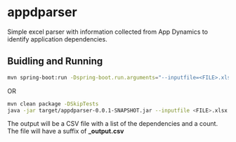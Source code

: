 # appdparser

Simple excel parser with information collected from App Dynamics to identify application dependencies.

## Buidling and Running

```bash
mvn spring-boot:run -Dspring-boot.run.arguments="--inputfile=<FILE>.xlsx"
```

OR

```bash
mvn clean package -DSkipTests
java -jar target/appdparser-0.0.1-SNAPSHOT.jar --inputfile <FILE>.xlsx
```

The output will be a CSV file with a list of the dependencies and a count. The file will have a suffix of **_output.csv**
